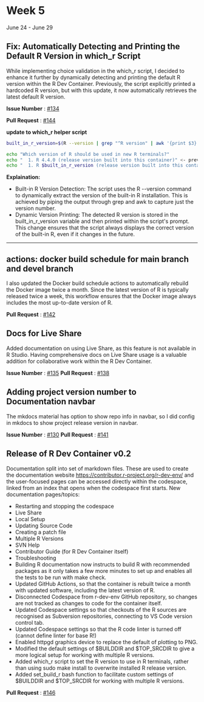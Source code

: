 # Week 5
June 24 - June 29


## Fix: Automatically Detecting and Printing the Default R Version in which_r Script

While implementing choice validation in the which_r script, I decided to enhance it further by dynamically detecting and printing the default R version within the R Dev Container. Previously, the script explicitly printed a hardcoded R version, but with this update, it now automatically retrieves the latest default R version.

**Issue Number** : [#134](https://github.com/r-devel/r-dev-env/issues/134)

**Pull Request** : [#144](https://github.com/r-devel/r-dev-env/pull/144)

**update to which_r helper script**

```sh
built_in_r_version=$(R --version | grep "^R version" | awk '{print $3}')

echo "Which version of R should be used in new R terminals?"
echo "  1. R 4.4.0 (release version built into this container)" <- previous code
echo "  1. R $built_in_r_version (release version built into this container)"
```

**Explaination:**
- Built-in R Version Detection: The script uses the R --version command to dynamically extract the version of the built-in R installation. This is achieved by piping the output through grep and awk to capture just the version number.
- Dynamic Version Printing: The detected R version is stored in the built_in_r_version variable and then printed within the script's prompt. This change ensures that the script always displays the correct version of the built-in R, even if it changes in the future.

-------------------------


## actions: docker build schedule for main branch and devel branch

I also updated the Docker build schedule actions to automatically rebuild the Docker image twice a month. Since the latest version of R is typically released twice a week, this workflow ensures that the Docker image always includes the most up-to-date version of R.

**Pull Request** : [#142](https://github.com/r-devel/r-dev-env/pull/142)


## Docs for Live Share

Added documentation on using Live Share, as this feature is not available in R Studio. Having comprehensive docs on Live Share usage is a valuable addition for collaborative work within the R Dev Container.

**Issue Number** : [#135](https://github.com/r-devel/r-dev-env/issues/135)
**Pull Request** : [#138](https://github.com/r-devel/r-dev-env/pull/138)


## Adding project version number to Documentation navbar

The mkdocs material has option to show repo info in navbar, so I did config in mkdocs to show project release version in navbar.

**Issue Number** : [#130](https://github.com/r-devel/r-dev-env/issues/130)
**Pull Request** : [#141](https://github.com/r-devel/r-dev-env/pull/141)


## Release of R Dev Container v0.2

Documentation split into set of markdown files. These are used to create the documentation website https://contributor.r-project.org/r-dev-env/ and the user-focused pages can be accessed directly within the codespace, linked from an index that opens when the codespace first starts. 
New documentation pages/topics:
- Restarting and stopping the codespace
- Live Share
- Local Setup
- Updating Source Code
- Creating a patch file
- Multiple R Versions
- SVN Help
- Contributor Guide (for R Dev Container itself)
- Troubleshooting
- Building R documentation now instructs to build R with recommended packages as it only takes a few more minutes to set up and enables all the tests to be run with make check.
- Updated GitHub Actions, so that the container is rebuilt twice a month with updated software, including the latest version of R.
- Disconnected Codespace from r-dev-env GitHub repository, so changes are not tracked as changes to code for the container itself.
- Updated Codespace settings so that checkouts of the R sources are recognised as Subversion repositories, connecting to VS Code version control tab.
- Updated Codespace settings so that the R code linter is turned off (cannot define linter for base R!)
- Enabled httpgd graphics device to replace the default of plotting to PNG.
- Modified the default settings of $BUILDDIR and $TOP_SRCDIR to give a more logical setup for working with multiple R versions.
- Added which_r script to set the R version to use in R terminals, rather than using sudo make install to overwrite installed R release version.
- Added set_build_r bash function to facilitate custom settings of $BUILDDIR and $TOP_SRCDIR for working with multiple R versions.


**Pull Request** : [#146](https://github.com/r-devel/r-dev-env/pull/146)
